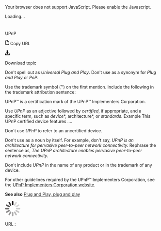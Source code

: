 Your browser does not support JavaScript. Please enable the Javascript.

Loading...

# 

UPnP

![Copy URL](upnp_files/Copy.png)
Copy URL

![Download](upnp_files/Download.png)

Download topic

Don't spell out as *Universal Plug and Play*. Don't use as a synonym for *Plug and Play* or *PnP*.

Use the trademark symbol (™) on the first mention. Include the following in the trademark attribution sentence:

 UPnP™ is a certification mark of the UPnP™ Implementers Corporation.

Use *UPnP* as an adjective followed by *certified*, if appropriate, and a specific term, such as *device**, architecture*, or *standards*.
Example This UPnP certified device features .... 

Don't use *UPnP* to refer to an uncertified device.

Don't use as a noun by itself. For example, don't say, *UPnP is an architecture for pervasive peer-to-peer network connectivity.* Rephrase the sentence as, *The UPnP architecture enables pervasive peer-to-peer network connectivity.*

Don't include *UPnP* in the name of any product or in the trademark of any device.

For other guidelines required by the UPnP™ Implementers Corporation, see the [UPnP Implementers Corporation website](http://www.upnp.org/). 

**See also** [Plug and Play, plug and play](https://worldready.cloudapp.net/Styleguide/Read?id=2700&topicid=35573)

![In progress](upnp_files/activity-large.gif)

URL :
